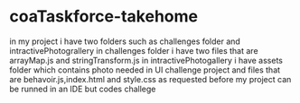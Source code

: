 # coaTaskforce-takehome
in my project i have two folders such as challenges folder and intractivePhotograllery
in challenges folder i have two files that are arrayMap.js and stringTransform.js
in intractivePhotogallery i have assets folder which contains photo needed in UI challenge project and files that are behavoir.js,index.html and style.css
as requested before  my project can be runned in an IDE but codes challege
